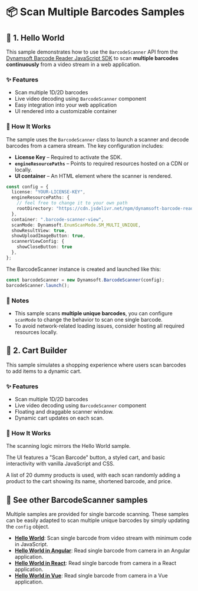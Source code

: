 
# 📦 Scan Multiple Barcodes Samples

## 🚀 1. Hello World

This sample demonstrates how to use the `BarcodeScanner` API from the [Dynamsoft Barcode Reader JavaScript SDK](https://www.dynamsoft.com/barcode-reader/docs/web/programming/javascript/) to scan **multiple barcodes continuously** from a video stream in a web application.

### ✨ Features

- Scan multiple 1D/2D barcodes
- Live video decoding using `BarcodeScanner` component
- Easy integration into your web application
- UI rendered into a customizable container

### 🔧 How It Works

The sample uses the `BarcodeScanner` class to launch a scanner and decode barcodes from a camera stream. The key configuration includes:

- **License Key** – Required to activate the SDK.
- **`engineResourcePaths`** – Points to required resources hosted on a CDN or locally.
- **UI container** – An HTML element where the scanner is rendered.

```ts
const config = {
  license: "YOUR-LICENSE-KEY",
  engineResourcePaths: {
    // feel free to change it to your own path
    rootDirectory: "https://cdn.jsdelivr.net/npm/dynamsoft-barcode-reader-bundle@10.5.1000/dist/",
  },
  container: ".barcode-scanner-view",
  scanMode: Dynamsoft.EnumScanMode.SM_MULTI_UNIQUE,
  showResultView: true,
  showUploadImageButton: true,
  scannerViewConfig: {
    showCloseButton: true
  },
};
```

The BarcodeScanner instance is created and launched like this:

```ts
const barcodeScanner = new Dynamsoft.BarcodeScanner(config);
barcodeScanner.launch();
```

### 📌 Notes

- This sample scans **multiple unique barcodes**, you can configure `scanMode` to change the behavior to scan one single barcode.
- To avoid network-related loading issues, consider hosting all required resources locally.

## 🛒 2. Cart Builder

This sample simulates a shopping experience where users scan barcodes to add items to a dynamic cart. 

### ✨ Features

- Scan multiple 1D/2D barcodes
- Live video decoding using `BarcodeScanner` component
- Floating and draggable scanner window.
- Dynamic cart updates on each scan.

### 🔧 How It Works

The scanning logic mirrors the Hello World sample.

The UI features a "Scan Barcode" button, a styled cart, and basic interactivity with vanilla JavaScript and CSS.

A list of 20 dummy products is used, with each scan randomly adding a product to the cart showing its name, shortened barcode, and price.

## 📄 See other BarcodeScanner samples

Multiple samples are provided for single barcode scanning. These samples can be easily adapted to scan multiple unique barcodes by simply updating the `config` object.

* [**Hello World**](https://github.com/Dynamsoft/barcode-reader-javascript-samples/tree/main/barcode-scanner-api-samples/scan-single-barcode): Scan single barcode from video stream with minimum code in JavaScript.
* [**Hello World in Angular**](https://github.com/Dynamsoft/barcode-reader-javascript-samples/tree/main/barcode-scanner-api-samples/scan-single-barcode/angular): Read single barcode from camera in an Angular application.
* [**Hello World in React**](https://github.com/Dynamsoft/barcode-reader-javascript-samples/tree/main/barcode-scanner-api-samples/scan-single-barcode/react): Read single barcode from camera in a React application.
* [**Hello World in Vue**](https://github.com/Dynamsoft/barcode-reader-javascript-samples/tree/main/barcode-scanner-api-samples/scan-single-barcode/vue): Read single barcode from camera in a Vue application.